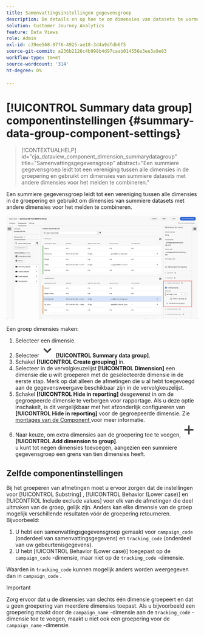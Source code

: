 ```yaml
---
title: Samenvattingsinstellingen gegevensgroep
description: De details en op hoe te om dimensies van datasets te vormen om u te verzekeren kunt behoorlijk over summiere gegevens rapporteren.
solution: Customer Journey Analytics
feature: Data Views
role: Admin
exl-id: c39ee568-97f6-4925-ae18-3d4a9dfdb6f5
source-git-commit: a236b2126c4b998b4d97caab014556e3ee3a9e83
workflow-type: tm+mt
source-wordcount: '314'
ht-degree: 0%

---
```


# [!UICONTROL Summary data group] componentinstellingen {#summary-data-group-component-settings}

<!-- markdownlint-disable MD034 -->

>[!CONTEXTUALHELP]
>id="cja_dataview_component_dimension_summarydatagroup"
>title="Samenvattingsgegevensgroep"
>abstract="Een summiere gegevensgroep leidt tot een vereniging tussen alle dimensies in de groepering en gebruikt om dimensies van summiere datasets met andere dimensies voor het melden te combineren."

<!-- markdownlint-enable MD034 -->


Een summiere gegevensgroep leidt tot een vereniging tussen alle dimensies in de groepering en gebruikt om dimensies van summiere datasets met andere dimensies voor het melden te combineren.

![ Summiere de componentenmontages van de gegevensgroep ](/help/data-views/assets/summary-data-group.png)

Een groep dimensies maken:

1. Selecteer een dimensie.
1. Selecteer ![ ChevronDown ](/help/assets/icons/ChevronDown.svg) **[!UICONTROL Summary data group]**.
1. Schakel **[!UICONTROL Create grouping]** in.
1. Selecteer in de vervolgkeuzelijst **[!UICONTROL Dimension]** een dimensie die u wilt groeperen met de geselecteerde dimensie in de eerste stap. Merk op dat alleen de afmetingen die u al hebt toegevoegd aan de gegevensweergave beschikbaar zijn in de vervolgkeuzelijst.
1. Schakel **[!UICONTROL Hide in reporting]** desgewenst in om de gegroepeerde dimensie te verbergen voor rapportage. Als u deze optie inschakelt, is dit vergelijkbaar met het afzonderlijk configureren van **[!UICONTROL Hide in reporting]** voor de gegroepeerde dimensie. Zie [ montages van de Component ](overview.md) voor meer informatie.
1. Naar keuze, om extra dimensies aan de groepering toe te voegen, ![ voegt toe ](/help/assets/icons/Add.svg) **[!UICONTROL Add dimension to group]**.<br/> u kunt tot negen dimensies toevoegen, aangezien een summiere gegevensgroep een grens van tien dimensies heeft.

## Zelfde componentinstellingen

Bij het groeperen van afmetingen moet u ervoor zorgen dat de instellingen voor [!UICONTROL Substring] , [!UICONTROL Behavior (Lower case)] en [!UICONTROL Include exclude values] voor elk van de afmetingen die deel uitmaken van de groep, gelijk zijn. Anders kan elke dimensie van de groep mogelijk verschillende resultaten vóór de groepering retourneren.
Bijvoorbeeld:

1. U hebt een samenvattingsgegevensgroep gemaakt voor `campaign_code` (onderdeel van samenvattingsgegevens) en `tracking_code` (onderdeel van uw gebeurtenisgegevens).
1. U hebt [!UICONTROL Behavior (Lower case)] toegepast op de `campaign_code` -dimensie, maar niet op de `tracking_code` -dimensie.

Waarden in `tracking_code` kunnen mogelijk anders worden weergegeven dan in `campaign_code` .

>[!IMPORTANT]
>
>Zorg ervoor dat u de dimensies van slechts één dimensie groepeert en dat u geen groepering van meerdere dimensies toepast. Als u bijvoorbeeld een groepering maakt door de `campaign_name` -dimensie aan de `tracking_code` -dimensie toe te voegen, maakt u niet ook een groepering voor de `campaign_name` -dimensie.
>
